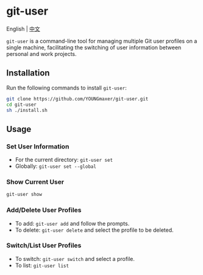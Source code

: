 # git-user

English | [中文](./README.zh-CN.md)

`git-user` is a command-line tool for managing multiple Git user profiles on a single machine, facilitating the switching of user information between personal and work projects.

## Installation

Run the following commands to install `git-user`:

```bash
git clone https://github.com/YOUNGmaxer/git-user.git
cd git-user
sh ./install.sh
```

## Usage

### Set User Information

- For the current directory: `git-user set`
- Globally: `git-user set --global`

### Show Current User

```bash
git-user show
```

### Add/Delete User Profiles

- To add: `git-user add` and follow the prompts.
- To delete: `git-user delete` and select the profile to be deleted.

### Switch/List User Profiles

- To switch: `git-user switch` and select a profile.
- To list: `git-user list`